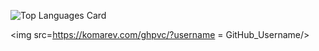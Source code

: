 ![Top Languages Card](https://github-readme-stats.vercel.app/api/top-langs/?username=web-dot&layout=compact)

<img src=https://komarev.com/ghpvc/?username = GitHub_Username/>


<!---
web-dot/web-dot is a ✨ special ✨ repository because its `README.md` (this file) appears on your GitHub profile.
You can click the Preview link to take a look at your changes.
--->
